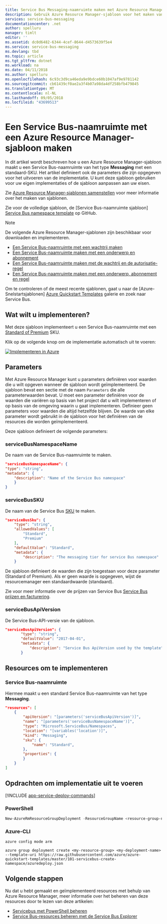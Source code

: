 ```yaml
---
title: Service Bus Messaging-naamruimte maken met Azure Resource Manager-sjabloon | Microsoft Docs
description: Gebruik Azure Resource Manager-sjabloon voor het maken van een Service Bus Messaging-naamruimte
services: service-bus-messaging
documentationcenter: .net
author: spelluru
manager: timlt
editor: ''
ms.assetid: dc0d6482-6344-4cef-8644-d4573639f5e4
ms.service: service-bus-messaging
ms.devlang: tbd
ms.topic: article
ms.tgt_pltfrm: dotnet
ms.workload: na
ms.date: 04/11/2018
ms.author: spelluru
ms.openlocfilehash: 6c93c3d9ca46eda9e9bdce60b1047af9e9781142
ms.sourcegitcommit: cb61439cf0ae2a3f4b07a98da4df258bfb479845
ms.translationtype: MT
ms.contentlocale: nl-NL
ms.lasthandoff: 09/05/2018
ms.locfileid: "43699513"
---
```

# <a name="create-a-service-bus-namespace-using-an-azure-resource-manager-template"></a>Een Service Bus-naamruimte met een Azure Resource Manager-sjabloon maken

In dit artikel wordt beschreven hoe u een Azure Resource Manager-sjabloon maakt u een Service Bus-naamruimte van het type **Messaging** met een standaard-SKU. Het artikel definieert ook de parameters die zijn opgegeven voor het uitvoeren van de implementatie. U kunt deze sjabloon gebruiken voor uw eigen implementaties of de sjabloon aanpassen aan uw eisen.

Zie [Azure Resource Manager-sjablonen samenstellen][Authoring Azure Resource Manager templates] voor meer informatie over het maken van sjablonen.

Zie voor de volledige sjabloon, de [Service Bus-naamruimte sjabloon] [ Service Bus namespace template] op GitHub.

> [!NOTE]
> De volgende Azure Resource Manager-sjablonen zijn beschikbaar voor downloaden en implementeren. 
> 
> * [Een Service Bus-naamruimte met een wachtrij maken](service-bus-resource-manager-namespace-queue.md)
> * [Een Service Bus-naamruimte maken met een onderwerp en abonnement](service-bus-resource-manager-namespace-topic.md)
> * [Een Service Bus-naamruimte maken met de wachtrij en de autorisatie-regel](service-bus-resource-manager-namespace-auth-rule.md)
> * [Een Service Bus-naamruimte maken met een onderwerp, abonnement en regel](service-bus-resource-manager-namespace-topic-with-rule.md)
> 
> Om te controleren of de meest recente sjablonen, gaat u naar de [Azure-Snelstartsjablonen] [ Azure Quickstart Templates] galerie en zoek naar Service Bus.
> 
> 

## <a name="what-will-you-deploy"></a>Wat wilt u implementeren?

Met deze sjabloon implementeert u een Service Bus-naamruimte met een [Standard of Premium](https://azure.microsoft.com/pricing/details/service-bus/) SKU.

Klik op de volgende knop om de implementatie automatisch uit te voeren:

[![Implementeren in Azure](./media/service-bus-resource-manager-namespace/deploybutton.png)](https://portal.azure.com/#create/Microsoft.Template/uri/https%3A%2F%2Fraw.githubusercontent.com%2FAzure%2Fazure-quickstart-templates%2Fmaster%2F101-servicebus-create-namespace%2Fazuredeploy.json)

## <a name="parameters"></a>Parameters

Met Azure Resource Manager kunt u parameters definiëren voor waarden die u wilt opgeven wanneer de sjabloon wordt geïmplementeerd. De sjabloon bevat een sectie met de naam `Parameters` die alle parameterwaarden bevat. U moet een parameter definiëren voor de waarden die variëren op basis van het project dat u wilt implementeren of op basis van de omgeving waarin u gaat implementeren. Definieer geen parameters voor waarden die altijd hetzelfde blijven. De waarde van elke parameter wordt gebruikt in de sjabloon voor het definiëren van de resources die worden geïmplementeerd.

Deze sjabloon definieert de volgende parameters:

### <a name="servicebusnamespacename"></a>serviceBusNamespaceName

De naam van de Service Bus-naamruimte te maken.

```json
"serviceBusNamespaceName": {
"type": "string",
"metadata": { 
    "description": "Name of the Service Bus namespace" 
    }
}
```

### <a name="servicebussku"></a>serviceBusSKU

De naam van de Service Bus [SKU](https://azure.microsoft.com/pricing/details/service-bus/) te maken.

```json
"serviceBusSku": { 
    "type": "string", 
    "allowedValues": [ 
        "Standard",
        "Premium" 
    ], 
    "defaultValue": "Standard", 
    "metadata": { 
        "description": "The messaging tier for service Bus namespace" 
    } 

```

De sjabloon definieert de waarden die zijn toegestaan voor deze parameter (Standard of Premium). Als er geen waarde is opgegeven, wijst de resourcemanager een standaardwaarde (standaard).

Zie voor meer informatie over de prijzen van Service Bus [Service Bus prijzen en facturering][Service Bus pricing and billing].

### <a name="servicebusapiversion"></a>serviceBusApiVersion

De Service Bus-API-versie van de sjabloon.

```json
"serviceBusApiVersion": { 
       "type": "string", 
       "defaultValue": "2017-04-01", 
       "metadata": { 
           "description": "Service Bus ApiVersion used by the template" 
       } 
```

## <a name="resources-to-deploy"></a>Resources om te implementeren

### <a name="service-bus-namespace"></a>Service Bus-naamruimte

Hiermee maakt u een standard Service Bus-naamruimte van het type **Messaging**.

```json
"resources": [
    {
        "apiVersion": "[parameters('serviceBusApiVersion')]",
        "name": "[parameters('serviceBusNamespaceName')]",
        "type": "Microsoft.ServiceBus/Namespaces",
        "location": "[variables('location')]",
        "kind": "Messaging",
        "sku": {
            "name": "Standard",
        },
        "properties": {
        }
    }
]
```

## <a name="commands-to-run-deployment"></a>Opdrachten om implementatie uit te voeren

[!INCLUDE [app-service-deploy-commands](../../includes/app-service-deploy-commands.md)]

### <a name="powershell"></a>PowerShell

```powershell
New-AzureRmResourceGroupDeployment -ResourceGroupName <resource-group-name> -TemplateFile https://raw.githubusercontent.com/azure/azure-quickstart-templates/master/101-servicebus-create-namespace/azuredeploy.json
```

### <a name="azure-cli"></a>Azure-CLI

```azurecli-interactive
azure config mode arm

azure group deployment create <my-resource-group> <my-deployment-name> --template-uri https://raw.githubusercontent.com/azure/azure-quickstart-templates/master/101-servicebus-create-namespace/azuredeploy.json
```

## <a name="next-steps"></a>Volgende stappen
Nu dat u hebt gemaakt en geïmplementeerd resources met behulp van Azure Resource Manager, meer informatie over het beheren van deze resources door te lezen van deze artikelen:

* [Servicebus met PowerShell beheren](service-bus-manage-with-ps.md)
* [Service Bus-resources beheren met de Service Bus Explorer](https://github.com/paolosalvatori/ServiceBusExplorer/releases)

[Authoring Azure Resource Manager templates]: ../azure-resource-manager/resource-group-authoring-templates.md
[Service Bus namespace template]: https://github.com/Azure/azure-quickstart-templates/blob/master/101-servicebus-create-namespace/
[Azure Quickstart Templates]: https://azure.microsoft.com/documentation/templates/?term=service+bus
[Service Bus pricing and billing]: service-bus-pricing-billing.md
[Using Azure PowerShell with Azure Resource Manager]: ../azure-resource-manager/powershell-azure-resource-manager.md
[Using the Azure CLI for Mac, Linux, and Windows with Azure Resource Management]: ../azure-resource-manager/xplat-cli-azure-resource-manager.md
